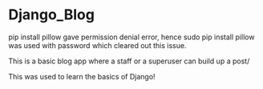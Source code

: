 # Django_Blog

pip install pillow gave permission denial error, hence sudo pip install pillow was used with password which cleared out this issue.

This is a basic blog app where a staff or a superuser can build up a post/

This was used to learn the basics of Django! 
